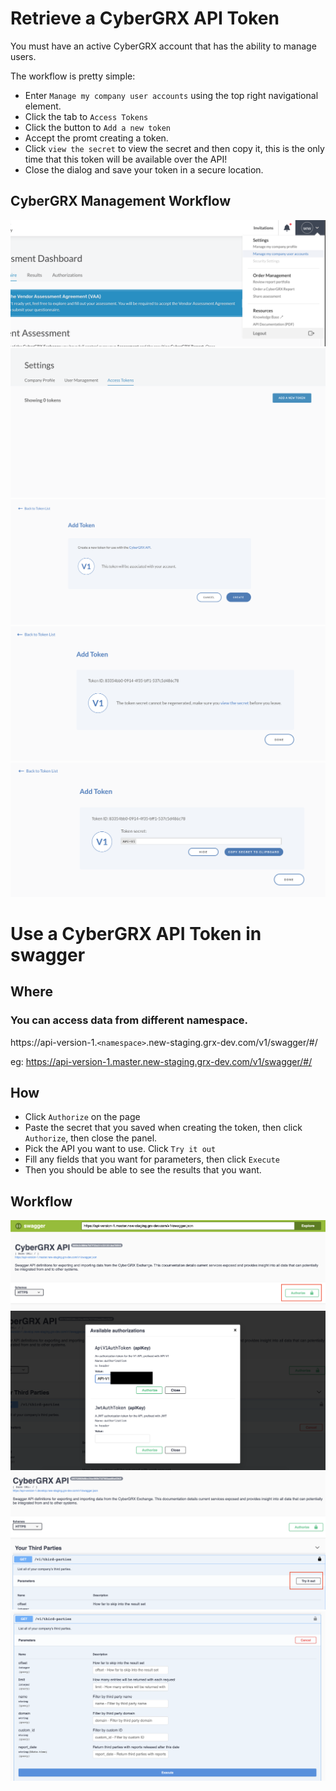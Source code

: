 # Retrieve a CyberGRX API Token
You must have an active CyberGRX account that has the ability to manage users.

The workflow is pretty simple:
 - Enter `Manage my company user accounts` using the top right navigational element.
 - Click the tab to `Access Tokens`
 - Click the button to `Add a new token`
 - Accept the promt creating a token.
 - Click `view the secret` to view the secret and then copy it, this is the only time that this token will be available over the API!
 - Close the dialog and save your token in a secure location.

 ## CyberGRX Management Workflow
 ![enter-user-management]
 ![add-a-token]
 ![confirm-new-token]
 ![view-token]
 ![copy-secret]


[enter-user-management]: /how-to/enter-user-management.png "Click top right icon and enter `Manage my company user accounts`"

[add-a-token]: /how-to/add-a-token.png "Click the tab to `Manage Access Tokens` and Add a new token"

[confirm-new-token]: /how-to/confirm-new-token.png "Accept the promt creating a token"

[view-token]: /how-to/make-sure-you-view.png "Before leaving view the token secret"

[copy-secret]: /how-to/copy-secret.png "Show the secret and copy it, this is the only time that this token will be available over the API!"


#
# Use a CyberGRX API Token in swagger

## Where

### You can access data from different namespace.

https://api-version-1.`<namespace>`.new-staging.grx-dev.com/v1/swagger/#/

eg: https://api-version-1.master.new-staging.grx-dev.com/v1/swagger/#/

##
## How

 - Click `Authorize` on the page
 - Paste the secret that you saved when creating the token, then click `Authorize`, then close the panel. 
 - Pick the API you want to use. Click `Try it out` 
 - Fill any fields that you want for parameters, then click `Execute`
 - Then you should be able to see the results that you want. 

## Workflow
![log-in-swagger]
![paste-api-secret]
![try-it-out]
![execute]

[Log-in-swagger]: /how-to/log-in-swagger.png "Click `Authorize` on the page "
[paste-api-secret]: /how-to/paste-api-secret.png "Paste the secret that you saved when creating the token, then click `Authorize`, then close the panel. "
[try-it-out]: /how-to/try-it-out.png "Pick the API you want to use. Click `Try it out` "
[execute]: /how-to/execute.png "Fill any fields that you want for parameters, then click `Execute` "


